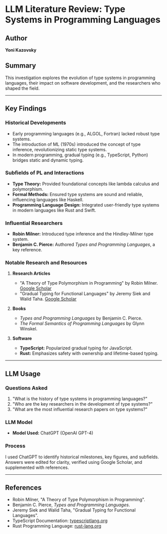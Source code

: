 # LLM Literature Review: Type Systems in Programming Languages  

## Author  
**Yoni Kazovsky**  

## Summary  
This investigation explores the evolution of type systems in programming languages, their impact on software development, and the researchers who shaped the field.  

---

## Key Findings  

### Historical Developments  
- Early programming languages (e.g., ALGOL, Fortran) lacked robust type systems.
- The introduction of ML (1970s) introduced the concept of type inference, revolutionizing static type systems.
- In modern programming, gradual typing (e.g., TypeScript, Python) bridges static and dynamic typing.

### Subfields of PL and Interactions  
- **Type Theory:** Provided foundational concepts like lambda calculus and polymorphism.  
- **Formal Methods:** Ensured type systems are sound and reliable, influencing languages like Haskell.  
- **Programming Language Design:** Integrated user-friendly type systems in modern languages like Rust and Swift.  

### Influential Researchers  
- **Robin Milner:** Introduced type inference and the Hindley-Milner type system.  
- **Benjamin C. Pierce:** Authored *Types and Programming Languages*, a key reference.  

### Notable Research and Resources  
1. **Research Articles**  
   - "A Theory of Type Polymorphism in Programming" by Robin Milner. [Google Scholar](https://scholar.google.com)  
   - "Gradual Typing for Functional Languages" by Jeremy Siek and Walid Taha. [Google Scholar](https://scholar.google.com)  

2. **Books**  
   - *Types and Programming Languages* by Benjamin C. Pierce.  
   - *The Formal Semantics of Programming Languages* by Glynn Winskel.  

3. **Software**  
   - **TypeScript:** Popularized gradual typing for JavaScript.  
   - **Rust:** Emphasizes safety with ownership and lifetime-based typing.  

---

## LLM Usage  

### Questions Asked  
1. "What is the history of type systems in programming languages?"  
2. "Who are the key researchers in the development of type systems?"  
3. "What are the most influential research papers on type systems?"  

### LLM Model  
- **Model Used:** ChatGPT (OpenAI GPT-4)  

### Process  
I used ChatGPT to identify historical milestones, key figures, and subfields. Answers were edited for clarity, verified using Google Scholar, and supplemented with references.  

---

## References  
- Robin Milner, "A Theory of Type Polymorphism in Programming".  
- Benjamin C. Pierce, *Types and Programming Languages*.  
- Jeremy Siek and Walid Taha, "Gradual Typing for Functional Languages".  
- TypeScript Documentation: [typescriptlang.org](https://typescriptlang.org)  
- Rust Programming Language: [rust-lang.org](https://rust-lang.org)  

